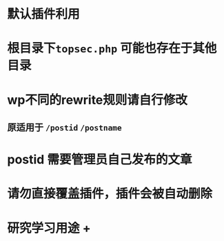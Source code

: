 # 默认插件利用

# 根目录下`topsec.php` 可能也存在于其他目录

# wp不同的rewrite规则请自行修改  
## 原适用于 `/postid` `/postname`

# postid 需要管理员自己发布的文章

# 请勿直接覆盖插件，插件会被自动删除

# 研究学习用途  +




